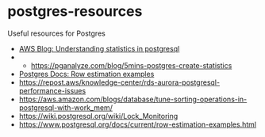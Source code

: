 # postgres-resources
Useful resources for Postgres

- [AWS Blog: Understanding statistics in postgresql](https://aws.amazon.com/blogs/database/understanding-statistics-in-postgresql)
- - https://pganalyze.com/blog/5mins-postgres-create-statistics
- [Postgres Docs: Row estimation examples](https://www.postgresql.org/docs/current/row-estimation-examples.html)
- https://repost.aws/knowledge-center/rds-aurora-postgresql-performance-issues
- https://aws.amazon.com/blogs/database/tune-sorting-operations-in-postgresql-with-work_mem/
- https://wiki.postgresql.org/wiki/Lock_Monitoring
- https://www.postgresql.org/docs/current/row-estimation-examples.html

